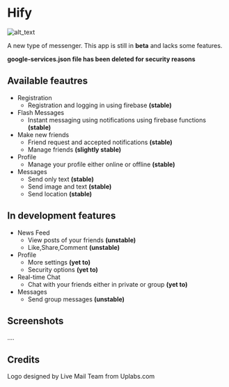 # Hify

![alt_text](https://github.com/lvamsavarthan/Hify/blob/master/preview.png) 

A new type of messenger. This app is still in **beta** and lacks some features.

**google-services.json file has been deleted for security reasons**

## Available feautres

* Registration
  - Registration and logging in using firebase **(stable)**
* Flash Messages
  - Instant messaging using notifications using firebase functions **(stable)**
* Make new friends
  - Friend request and accepted notifications **(stable)**
  - Manage friends **(slightly stable)**
* Profile
  - Manage your profile either online or offline **(stable)**
* Messages
  - Send only text **(stable)**
  - Send image and text **(stable)**
  - Send location **(stable)**

## In development features

* News Feed
  - View posts of your friends **(unstable)**
  - Like,Share,Comment **(unstable)**
* Profile
  - More settings **(yet to)**
  - Security options **(yet to)**
* Real-time Chat
  - Chat with your friends either in private or group **(yet to)**
* Messages
  - Send group messages **(unstable)**

## Screenshots

....

## Credits

Logo designed by Live Mail Team from Uplabs.com
